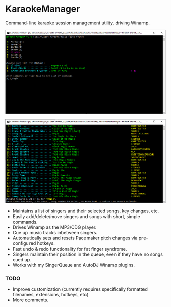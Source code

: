 # KaraokeManager
Command-line karaoke session management utility, driving Winamp.

![KaraokeManager1](/media/karaokeManagerScreenshot1.png?raw=true)

![KaraokeManager2](/media/karaokeManagerScreenshot2.png?raw=true)

* Maintains a list of singers and their selected songs, key changes, etc.
* Easily add/delete/move singers and songs with short, simple commands.
* Drives Winamp as the MP3/CDG player.
* Cue up music tracks inbetween singers.
* Automatically sets and resets Pacemaker pitch changes via pre-configured hotkeys.
* Fast undo & redo functionality for fat finger syndrome.
* Singers maintain their position in the queue, even if they have no songs cued up.
* Works with my SingerQueue and AutoDJ Winamp plugins.

### TODO
* Improve customization (currently requires specifically formatted filenames, extensions, hotkeys, etc) 
* More comments.
